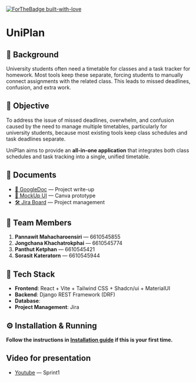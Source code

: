 [![ForTheBadge built-with-love](http://ForTheBadge.com/images/badges/built-with-love.svg)](https://GitHub.com/Naereen/)

# UniPlan

## 📖 Background

University students often need a timetable for classes and a task tracker for homework. Most tools keep these separate, forcing students to manually connect assignments with the related class. This leads to missed deadlines, confusion, and extra work.

## 🎯 Objective

To address the issue of missed deadlines, overwhelm, and confusion caused by the need to manage multiple timetables, particularly for university students, because most existing tools keep class schedules and task deadlines separate.  

UniPlan aims to provide an **all-in-one application** that integrates both class schedules and task tracking into a single, unified timetable.

## 📂 Documents

- [📄 GoogleDoc](https://docs.google.com/document/d/1DCrA-3688mUq6HGsNAnI9CS53ziWLud2McELJog4sqA/edit?usp=sharing) — Project write-up  
- [🎨 MockUp UI](https://www.canva.com/design/DAGxuHuyKDU/g_PNCcumdICsxAvOEeKd9A/edit?utm_content=DAGxuHuyKDU&utm_campaign=designshare&utm_medium=link2&utm_source=sharebutton) — Canva prototype  
- [🛠 Jira Board](https://ku-team-panthut.atlassian.net/jira/software/projects/TAW/settings/access) — Project management  

## 👥 Team Members

1. **Pannawit Mahacharoensiri** — 6610545855  
2. **Jongchana Khachatrokphai** — 6610545774  
3. **Panthut Ketphan** — 6610545421  
4. **Sorasit Kateratorn** — 6610545944  

## 🚀 Tech Stack

- **Frontend**: React + Vite + Tailwind CSS + Shadcn/ui + MaterialUI
- **Backend**: Django REST Framework (DRF)  
- **Database**:
- **Project Management**: Jira  

## ⚙️ Installation & Running

**Follow the instructions in [Installation guide](INSTALLATION.md) if this is your first time.**



## Video for presentation

- [Youtube](https://youtu.be/29njDEQp5Lw) — Sprint1

